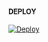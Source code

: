 #### DEPLOY

[![Deploy](https://www.herokucdn.com/deploy/button.svg)](https://heroku.com/deploy?template=https://github.com/SUKHPAL443/RAJSHREEBOT)
